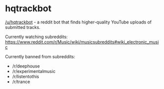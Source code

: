 # hqtrackbot
[/u/hqtrackbot](https://old.reddit.com/user/hqtrackbot) - a reddit bot that finds higher-quality YouTube uploads of submitted tracks.

Currently watching subreddits:
https://www.reddit.com/r/Music/wiki/musicsubreddits#wiki_electronic_music

Currently banned from subreddits:
- /r/deephouse
- /r/experimentalmusic
- /r/listentothis
- /r/trance